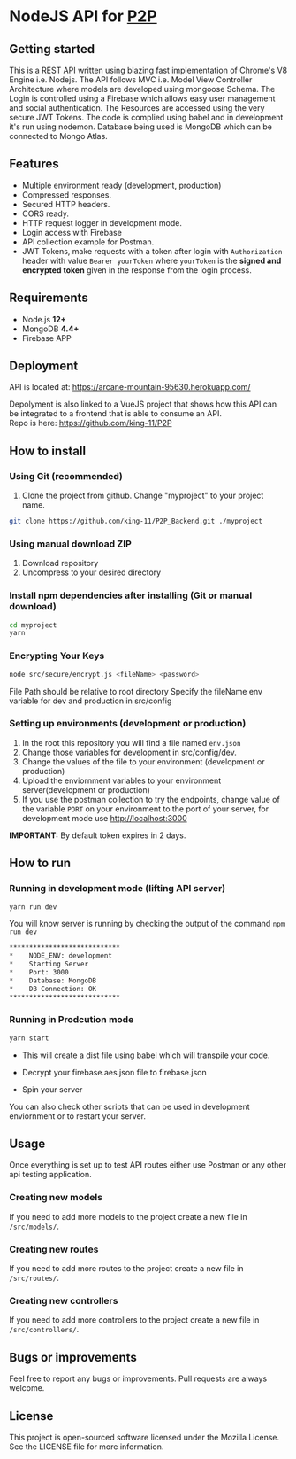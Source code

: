# NodeJS API for [P2P](https://github.com/king-11/P2P)

## Getting started

This is a REST API written using blazing fast implementation of Chrome's V8 Engine i.e. Nodejs. The API follows MVC i.e. Model View Controller Architecture where models are developed using mongoose Schema. The Login is controlled using a Firebase which allows easy user management and social authentication. The Resources are accessed using the very secure JWT Tokens. The code is complied using babel and in development it's run using nodemon. Database being used is MongoDB which can be connected to Mongo Atlas.

## Features

- Multiple environment ready (development, production)
- Compressed responses.
- Secured HTTP headers.
- CORS ready.
- HTTP request logger in development mode.
- Login access with Firebase
- API collection example for Postman.
- JWT Tokens, make requests with a token after login with `Authorization` header with value `Bearer yourToken` where `yourToken` is the **signed and encrypted token** given in the response from the login process.

## Requirements

- Node.js **12+**
- MongoDB **4.4+**
- Firebase APP

## Deployment

API is located at: <https://arcane-mountain-95630.herokuapp.com/>

Depolyment is also linked to a VueJS project that shows how this API can be integrated to a frontend that is able to consume an API.  
Repo is here: <https://github.com/king-11/P2P>

## How to install

### Using Git (recommended)

1. Clone the project from github. Change "myproject" to your project name.

```bash
git clone https://github.com/king-11/P2P_Backend.git ./myproject
```

### Using manual download ZIP

1. Download repository
2. Uncompress to your desired directory

### Install npm dependencies after installing (Git or manual download)

```bash
cd myproject
yarn
```

### Encrypting Your Keys

```zsh
node src/secure/encrypt.js <fileName> <password>
```

File Path should be relative to root directory
Specify the fileName env variable for dev and production in src/config

### Setting up environments (development or production)

1. In the root this repository you will find a file named `env.json`
2. Change those variables for development in src/config/dev.
3. Change the values of the file to your environment (development or production)
4. Upload the enviornment variables to your environment server(development or production)
5. If you use the postman collection to try the endpoints, change value of the variable `PORT` on your environment to the port of your server, for development mode use <http://localhost:3000>

**IMPORTANT:** By default token expires in 2 days.

## How to run

### Running in development mode (lifting API server)

```bash
yarn run dev
```

You will know server is running by checking the output of the command `npm run dev`

```bash
****************************
*    NODE_ENV: development
*    Starting Server
*    Port: 3000
*    Database: MongoDB
*    DB Connection: OK
****************************
```

### Running in Prodcution mode

```bash
yarn start
```

- This will create a dist file using babel which will transpile your code.

- Decrypt your firebase.aes.json file to firebase.json

- Spin your server

You can also check other scripts that can be used in development enviornment or to restart your server.

## Usage

Once everything is set up to test API routes either use Postman or any other api testing application.

### Creating new models

If you need to add more models to the project create a new file in `/src/models/`.

### Creating new routes

If you need to add more routes to the project create a new file in `/src/routes/`.

### Creating new controllers

If you need to add more controllers to the project create a new file in `/src/controllers/`.

## Bugs or improvements

Feel free to report any bugs or improvements. Pull requests are always welcome.

## License

This project is open-sourced software licensed under the Mozilla License. See the LICENSE file for more information.
